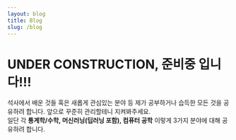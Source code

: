 ```yaml
---
layout: blog
title: Blog
slug: /blog
---
```

# UNDER CONSTRUCTION, 준비중 입니다!!!

석사에서 배운 것들 혹은 새롭게 관심있는 분야 등 제가 공부하거나 습득한 모든 것을 공유하려 합니다. 앞으로 꾸준히 관리할테니 지켜봐주세요.<br/>
일단 각 **통계학/수학, 머신러닝(딥러닝 포함), 컴퓨터 공학** 이렇게 3가지 분야에 대해 공유하려 합니다.

